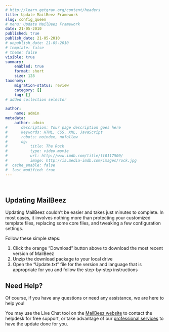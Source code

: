 ```yaml
---
# http://learn.getgrav.org/content/headers
title: Update MailBeez Framework
slug: config_queen
# menu: Update MailBeez Framework
date: 21-05-2010
published: true
publish_date: 21-05-2010
# unpublish_date: 21-05-2010
# template: false
# theme: false
visible: true
summary:
    enabled: true
    format: short
    size: 128
taxonomy:
    migration-status: review
    category: []
    tag: []
# added collection selector

author:
    name: admin
metadata:
    author: admin
#      description: Your page description goes here
#      keywords: HTML, CSS, XML, JavaScript
#      robots: noindex, nofollow
#      og:
#          title: The Rock
#          type: video.movie
#          url: http://www.imdb.com/title/tt0117500/
#          image: http://ia.media-imdb.com/images/rock.jpg
#  cache_enable: false
#  last_modified: true
---
```


 

## Updating MailBeez

Updating MailBeez couldn’t be easier and takes just minutes to complete. In most cases, it involves nothing more than protecting your customized template files, replacing some core files, and tweaking a few configuration settings.

Follow these simple steps:

1. Click the orange “Download” button above to download the most recent version of MailBeez
2. Unzip the download package to your local drive
3. Open the “Update.txt” file for the version and language that is appropriate for you and follow the step-by-step instructions

## Need Help?

Of course, if you have any questions or need any assistance, we are here to help you!

You may use the Live Chat tool on the [MailBeez website](http://www.mailbeez.com) to contact the helpdesk for free support, or take advantage of our [professional services](http://www.mailbeez.com/support/service/) to have the update done for you.
